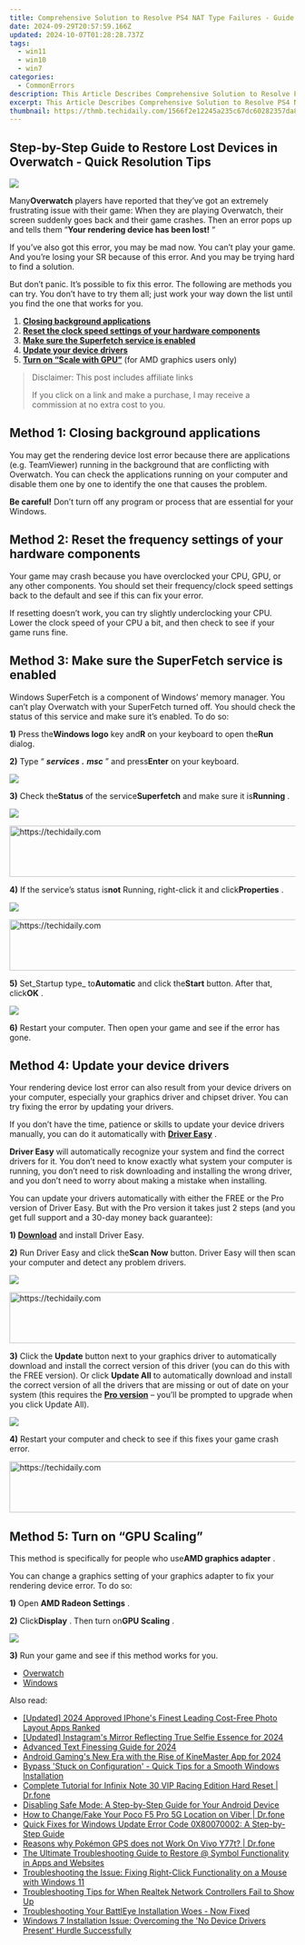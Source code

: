 ```yaml
---
title: Comprehensive Solution to Resolve PS4 NAT Type Failures - Guide with Easy Steps
date: 2024-09-29T20:57:59.166Z
updated: 2024-10-07T01:28:28.737Z
tags:
  - win11
  - win10
  - win7
categories:
  - CommonErrors
description: This Article Describes Comprehensive Solution to Resolve PS4 NAT Type Failures - Guide with Easy Steps
excerpt: This Article Describes Comprehensive Solution to Resolve PS4 NAT Type Failures - Guide with Easy Steps
thumbnail: https://thmb.techidaily.com/1566f2e12245a235c67dc60282357da8be7ca7e87e9ad893653296d9f2133d72.jpg
---
```


## Step-by-Step Guide to Restore Lost Devices in Overwatch - Quick Resolution Tips

![](https://images.drivereasy.com/wp-content/uploads/2018/02/img_5a813a79d32bb.png)

 Many**Overwatch** players have reported that they’ve got an extremely frustrating issue with their game: When they are playing Overwatch, their screen suddenly goes back and their game crashes. Then an error pops up and tells them “**Your rendering device has been lost!** “

 If you’ve also got this error, you may be mad now. You can’t play your game. And you’re losing your SR because of this error. And you may be trying hard to find a solution.

 But don’t panic. It’s possible to fix this error. The following are methods you can try. You don’t have to try them all; just work your way down the list until you find the one that works for you.

1. [**Closing background applications**](https://tools.techidaily.com/drivereasy/download/)
2. [**Reset the clock speed settings of your hardware components**](https://tools.techidaily.com/drivereasy/download/)
3. [**Make sure the Superfetch service is enabled**](https://tools.techidaily.com/drivereasy/download/)
4. [**Update your device drivers**](https://tools.techidaily.com/drivereasy/download/)
5. [**Turn on “Scale with GPU”**](https://tools.techidaily.com/drivereasy/download/) (for AMD graphics users only)

>  Disclaimer: This post includes affiliate links
>
>  If you click on a link and make a purchase, I may receive a commission at no extra cost to you.
>

##  Method 1: Closing background applications

 You may get the rendering device lost error because there are applications (e.g. TeamViewer) running in the background that are conflicting with Overwatch. You can check the applications running on your computer and disable them one by one to identify the one that causes the problem.

**Be careful!** Don’t turn off any program or process that are essential for your Windows.

##  Method 2: Reset the frequency settings of your hardware components

 Your game may crash because you have overclocked your CPU, GPU, or any other components. You should set their frequency/clock speed settings back to the default and see if this can fix your error.

 If resetting doesn’t work, you can try slightly underclocking your CPU. Lower the clock speed of your CPU a bit, and then check to see if your game runs fine.

##  Method 3: Make sure the SuperFetch service is enabled

 Windows SuperFetch is a component of Windows’ memory manager. You can’t play Overwatch with your SuperFetch turned off. You should check the status of this service and make sure it’s enabled. To do so:

**1)** Press the**Windows logo** key and**R** on your keyboard to open the**Run** dialog.

**2)** Type “ _**services** **.** **msc**_  ” and press**Enter** on your keyboard.

![](https://images.drivereasy.com/wp-content/uploads/2018/02/img_5a81509d94eeb.png)

**3)** Check the**Status** of the service**Superfetch** and make sure it is**Running** .

![](https://images.drivereasy.com/wp-content/uploads/2018/02/img_5a815348ab431.jpg)

<!-- affiliate ads begin -->
<a href="https://aligracehair.sjv.io/c/5597632/2087253/19272" target="_top" id="2087253">
  <img src="//a.impactradius-go.com/display-ad/19272-2087253" border="0" alt="https://techidaily.com" width="728" height="90"/>
</a>
<img height="0" width="0" src="https://aligracehair.sjv.io/i/5597632/2087253/19272" style="position:absolute;visibility:hidden;" border="0" />
<!-- affiliate ads end -->

**4)** If the service’s status is**not** Running, right-click it and click**Properties** .

![](https://images.drivereasy.com/wp-content/uploads/2018/02/img_5a8153e378f45.jpg)

<!-- affiliate ads begin -->
<a href="https://ephamedtechinc.pxf.io/c/5597632/2137219/26400" target="_top" id="2137219">
  <img src="//a.impactradius-go.com/display-ad/26400-2137219" border="0" alt="https://techidaily.com" width="728" height="90"/>
</a>
<img height="0" width="0" src="https://ephamedtechinc.pxf.io/i/5597632/2137219/26400" style="position:absolute;visibility:hidden;" border="0" />
<!-- affiliate ads end -->

**5)** Set_Startup type_ to**Automatic** and click the**Start** button. After that, click**OK** .

![](https://images.drivereasy.com/wp-content/uploads/2018/02/img_5a8154d5f16b3.png)

**6)** Restart your computer. Then open your game and see if the error has gone.

##  Method 4: Update your device drivers

 Your rendering device lost error can also result from your device drivers on your computer, especially your graphics driver and chipset driver. You can try fixing the error by updating your drivers.

 If you don’t have the time, patience or skills to update your device drivers manually, you can do it automatically with **[Driver Easy](https://tools.techidaily.com/drivereasy/download/)**  .

**Driver Easy** will automatically recognize your system and find the correct drivers for it. You don’t need to know exactly what system your computer is running, you don’t need to risk downloading and installing the wrong driver, and you don’t need to worry about making a mistake when installing.

 You can update your drivers automatically with either the FREE or the Pro version of Driver Easy. But with the Pro version it takes just 2 steps (and you get full support and a 30-day money back guarantee):

 **1) [Download](https://tools.techidaily.com/drivereasy/download/)**  and install Driver Easy.

**2)** Run Driver Easy and click the**Scan Now** button. Driver Easy will then scan your computer and detect any problem drivers.

![](https://images.drivereasy.com/wp-content/uploads/2018/01/img_5a713a84159a4.png)

<!-- affiliate ads begin -->
<a href="https://appsumo.8odi.net/c/5597632/2052062/7443" target="_top" id="2052062">
  <img src="//a.impactradius-go.com/display-ad/7443-2052062" border="0" alt="https://techidaily.com" width="728" height="90"/>
</a>
<img height="0" width="0" src="https://appsumo.8odi.net/i/5597632/2052062/7443" style="position:absolute;visibility:hidden;" border="0" />
<!-- affiliate ads end -->

**3)** Click the **Update** button next to your graphics driver to automatically download and install the correct version of this driver (you can do this with the FREE version). Or click **Update All** to automatically download and install the correct version of all the drivers that are missing or out of date on your system (this requires the **[Pro version](https://tools.techidaily.com/drivereasy/download/)**  – you’ll be prompted to upgrade when you click Update All).

![](https://images.drivereasy.com/wp-content/uploads/2018/02/img_5a81601f758c1.jpg)

**4)** Restart your computer and check to see if this fixes your game crash error.

<!-- affiliate ads begin -->
<a href="https://appsumo.8odi.net/c/5597632/2082526/7443" target="_top" id="2082526">
  <img src="//a.impactradius-go.com/display-ad/7443-2082526" border="0" alt="https://techidaily.com" width="728" height="90"/>
</a>
<img height="0" width="0" src="https://appsumo.8odi.net/i/5597632/2082526/7443" style="position:absolute;visibility:hidden;" border="0" />
<!-- affiliate ads end -->

##  Method 5: Turn on “GPU Scaling”

 This method is specifically for people who use**AMD graphics adapter** .

 You can change a graphics setting of your graphics adapter to fix your rendering device error. To do so:

**1)** Open **AMD Radeon Settings** .

**2)** Click**Display** . Then turn on**GPU Scaling** .

![](https://images.drivereasy.com/wp-content/uploads/2018/02/img_5a81660bb9d4e.png)

**3)** Run your game and see if this method works for you.

* [Overwatch](https://tools.techidaily.com/drivereasy/download/)
* [Windows](https://tools.techidaily.com/drivereasy/download/)

<ins class="adsbygoogle"
     style="display:block"
     data-ad-format="autorelaxed"
     data-ad-client="ca-pub-7571918770474297"
     data-ad-slot="1223367746"></ins>

<ins class="adsbygoogle"
     style="display:block"
     data-ad-client="ca-pub-7571918770474297"
     data-ad-slot="8358498916"
     data-ad-format="auto"
     data-full-width-responsive="true"></ins>

<span class="atpl-alsoreadstyle">Also read:</span>
<div><ul>
<li><a href="https://fox-hovers.techidaily.com/updated-2024-approved-iphones-finest-leading-cost-free-photo-layout-apps-ranked/"><u>[Updated] 2024 Approved IPhone's Finest Leading Cost-Free Photo Layout Apps Ranked</u></a></li>
<li><a href="https://instagram-videos.techidaily.com/updated-instagrams-mirror-reflecting-true-selfie-essence-for-2024/"><u>[Updated] Instagram's Mirror Reflecting True Selfie Essence for 2024</u></a></li>
<li><a href="https://extra-tips.techidaily.com/advanced-text-finessing-guide-for-2024/"><u>Advanced Text Finessing Guide for 2024</u></a></li>
<li><a href="https://extra-hints.techidaily.com/android-gamings-new-era-with-the-rise-of-kinemaster-app-for-2024/"><u>Android Gaming's New Era with the Rise of KineMaster App for 2024</u></a></li>
<li><a href="https://common-error.techidaily.com/bypass-stuck-on-configuration-quick-tips-for-a-smooth-windows-installation/"><u>Bypass 'Stuck on Configuration' - Quick Tips for a Smooth Windows Installation</u></a></li>
<li><a href="https://techidaily.com/complete-tutorial-for-infinix-note-30-vip-racing-edition-hard-reset-drfone-by-drfone-reset-android-reset-android/"><u>Complete Tutorial for Infinix Note 30 VIP Racing Edition Hard Reset | Dr.fone</u></a></li>
<li><a href="https://hardware-updates.techidaily.com/disabling-safe-mode-a-step-by-step-guide-for-your-android-device/"><u>Disabling Safe Mode: A Step-by-Step Guide for Your Android Device</u></a></li>
<li><a href="https://location-social.techidaily.com/how-to-changefake-your-poco-f5-pro-5g-location-on-viber-drfone-by-drfone-virtual-android/"><u>How to Change/Fake Your Poco F5 Pro 5G Location on Viber | Dr.fone</u></a></li>
<li><a href="https://common-error.techidaily.com/quick-fixes-for-windows-update-error-code-0x80070002-a-step-by-step-guide/"><u>Quick Fixes for Windows Update Error Code 0X80070002: A Step-by-Step Guide</u></a></li>
<li><a href="https://change-location.techidaily.com/reasons-why-pokemon-gps-does-not-work-on-vivo-y77t-drfone-by-drfone-virtual-android/"><u>Reasons why Pokémon GPS does not Work On Vivo Y77t? | Dr.fone</u></a></li>
<li><a href="https://common-error.techidaily.com/the-ultimate-troubleshooting-guide-to-restore-symbol-functionality-in-apps-and-websites/"><u>The Ultimate Troubleshooting Guide to Restore @ Symbol Functionality in Apps and Websites</u></a></li>
<li><a href="https://common-error.techidaily.com/troubleshooting-the-issue-fixing-right-click-functionality-on-a-mouse-with-windows-11/"><u>Troubleshooting the Issue: Fixing Right-Click Functionality on a Mouse with Windows 11</u></a></li>
<li><a href="https://common-error.techidaily.com/troubleshooting-tips-for-when-realtek-network-controllers-fail-to-show-up/"><u>Troubleshooting Tips for When Realtek Network Controllers Fail to Show Up</u></a></li>
<li><a href="https://common-error.techidaily.com/1723210484870-troubleshooting-your-battleye-installation-woes-now-fixed/"><u>Troubleshooting Your BattlEye Installation Woes - Now Fixed</u></a></li>
<li><a href="https://common-error.techidaily.com/windows-7-installation-issue-overcoming-the-no-device-drivers-present-hurdle-successfully/"><u>Windows 7 Installation Issue: Overcoming the 'No Device Drivers Present' Hurdle Successfully</u></a></li>
</ul></div>

